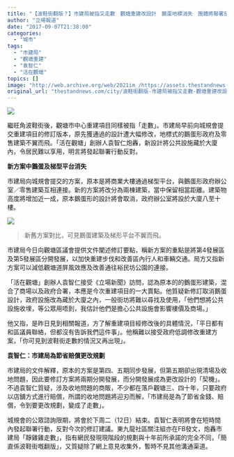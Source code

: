 ```yaml
---
title: "【波鞋街翻版？】市建局被指又走數　觀塘重建改設計　鵝蛋地標消失　團體將聯署反對"
author: "立場報道"
date: "2017-09-07T21:38:00"
categories:
  - "城市"
tags:
  - "市建局"
  - "觀塘重建"
  - "袁智仁"
  - "活在觀塘"
topics: []
image: "http://web.archive.org/web/2021im_/https://assets.thestandnews.com/media/photos/kt-26_oXpuW.png"
original_url: "thestandnews.com/city/波鞋街翻版-市建局被指又走數-觀塘重建改設計-鵝蛋地標消失-團體將聯署反對"
---
```

![](http://web.archive.org/web/2021im_/https://assets.thestandnews.com/media/photos/kt-26_oXpuW.png)

繼旺角波鞋街後，觀塘市中心重建項目同樣被指「走數」。市建局早前向城規會提交重建項目的修訂版本，原先獲通過的設計遭大幅修改，地標式的鵝蛋形政府及零售建築不翼而飛。「活在觀塘」創辦人袁智仁炮轟，新設計將公共設施藏於大廈內，令居民難以享用，明言將發起聯署行動反對。

**新方案中鵝蛋及梯型平台消失**

市建局向城規會提交的方案，原本是將商業大樓通過梯型平台，與鵝蛋形政府辦公室／零售建築互相連接。新的方案將改分為兩棟建築，當中保留相當距離。建築物高度將增加近一成，原本鵝蛋形的設計將會取消，政府辦公室將設於大廈八至十樓。

![](http://web.archive.org/web/2021im_/https://assets.thestandnews.com/media/photos/fung_ZIvMA.png)
> 新舊方案對比，可見鵝蛋建築及梯形平台不翼而飛。

市建局今日向觀塘區議會提供文件闡述修訂要點，稱新方案的重點是將第4發展區及第5發展區分開發展，以加快重建步伐和改善區內行人和車輛交通。局方又指新方案可以減低觀塘道屏風效應及改善通往裕民坊公園的連接。

「活在觀塘」創辦人袁智仁接受《立場新聞》訪問，認為原本的的鵝蛋形建築，混合了商場以及政府合署，本應是今次重建項目的一大賣點。他質疑新修訂取消鵝蛋設計，政府設施改為藏於大廈之內，一般街坊將難以尋找及使用，「他們想將公共設施收埋，等公眾用唔到，我估計他們是擔心公共設施會影響樓價及商場。」

他又指，是昨日見到相關報道，方了解重建項目經修改後的具體情況，「平日都有和區議員聯絡，但都沒有告訴我們這件事」。他稱難以接受政府低調修改重建方案，「你可見到波鞋街走數的情況又再出現」。

**袁智仁：市建局為節省賠償更改規劃**

市建局的文件解釋，原本的方案是第四、五期同步發展，但第五期卻出現清場及收地問題，因此要修訂方案將兩期分開發展，而分開發展成為更改設計的「契機」。不過袁智仁質疑，涉及收地問題的商販，不少都在落戶觀塘三、四十年，只要政府以店舖方式進行賠償，所謂的收地問題將迎刃而解，「市建局是為了節省金錢、賠償，令到要更改規劃，變成了走數」。

城規會的公眾諮詢限期，將會於下周二（12日）結束。袁智仁表明將會在短時間內發起聯署行動，反對今次的修訂建議。東九龍社區關注組亦在FB發文，炮轟市建局「靜雞雞走數」，指有網民發現現階段的規劃與十年前所承諾的完全不同，「簡直係波鞋街嘅翻版」，又質疑除了網上意見收集外，暫時不見其他溝通渠道。